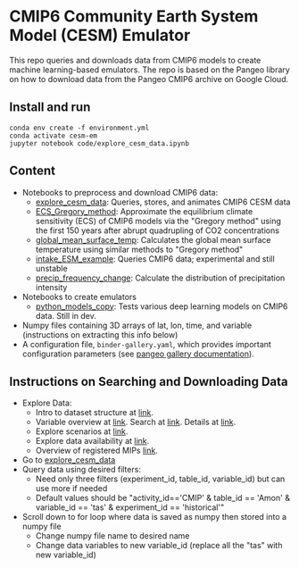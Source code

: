 # CMIP6 Community Earth System Model (CESM) Emulator

This repo queries and downloads data from CMIP6 models to create machine learning-based emulators. The repo is based on the Pangeo library on how to download data from the Pangeo CMIP6 archive on Google Cloud. 

## Install and run
```
conda env create -f environment.yml
conda activate cesm-em
jupyter notebook code/explore_cesm_data.ipynb
```

## Content
- Notebooks to preprocess and download CMIP6 data:
  - [explore_cesm_data](explore_cesm_data.ipynb): Queries, stores, and animates CMIP6 CESM data
  - [ECS_Gregory_method](ECS_Gregory_method.ipynb): Approximate the equilibrium climate sensitivity (ECS) of CMIP6 models via the "Gregory method" using the first 150 years after abrupt quadrupling of CO2 concentrations 
  - [global_mean_surface_temp](global_mean_surface_temp.ipynb): Calculates the global mean surface temperature using similar methods to "Gregory method"
  - [intake_ESM_example](intake_ESM_example.ipynb): Queries CMIP6 data; experimental and still unstable
  - [precip_frequency_change](precip_frequency_change.ipynb): Calculate the distribution of precipitation intensity
- Notebooks to create emulators
  - [python_models_copy](python_models_copy.ipynb): Tests various deep learning models on CMIP6 data. Still in dev.
- Numpy files containing 3D arrays of lat, lon, time, and variable (instructions on extracting this info below)
- A configuration file, `binder-gallery.yaml`, which provides important
  configuration parameters (see [pangeo gallery documentation](http://gallery.pangeo.io)).

## Instructions on Searching and Downloading Data
- Explore Data:
  - Intro to dataset structure at [link](https://docs.google.com/document/d/1yUx6jr9EdedCOLd--CPdTfGDwEwzPpCF6p1jRmqx-0Q/edit#).
  - Variable overview at [link](https://docs.google.com/spreadsheets/d/1UUtoz6Ofyjlpx5LdqhKcwHFz2SGoTQV2_yekHyMfL9Y/edit#gid=1221485271). Search at [link](https://clipc-services.ceda.ac.uk/dreq/mipVars.html). Details at [link](https://github.com/cmip6dr/data_request_snapshots/blob/main/Release/dreqPy/docs/CMIP6_MIP_tables.xlsx).
  - Explore scenarios at [link](https://wcrp-cmip.github.io/CMIP6_CVs/docs/CMIP6_experiment_id.html).
  - Explore data availability at [link](https://esgf-node.llnl.gov/search/cmip6/).
  - Overview of registered MIPs [link](https://wcrp-cmip.org/mips/#:~:text=Model%20Intercomparison%20Projects%20(MIPs)%20address,of%20the%20previous%20CMIP%20phases).
- Go to [explore_cesm_data](explore_cesm_data.ipynb)
- Query data using desired filters:
  - Need only three filters (experiment_id, table_id, variable_id) but can use more if needed
  - Default values should be "activity_id=='CMIP' & table_id == 'Amon' & variable_id == 'tas' & experiment_id == 'historical'"
- Scroll down to for loop where data is saved as numpy then stored into a numpy file
  - Change numpy file name to desired name 
  - Change data variables to new variable_id (replace all the "tas" with new variable_id)
